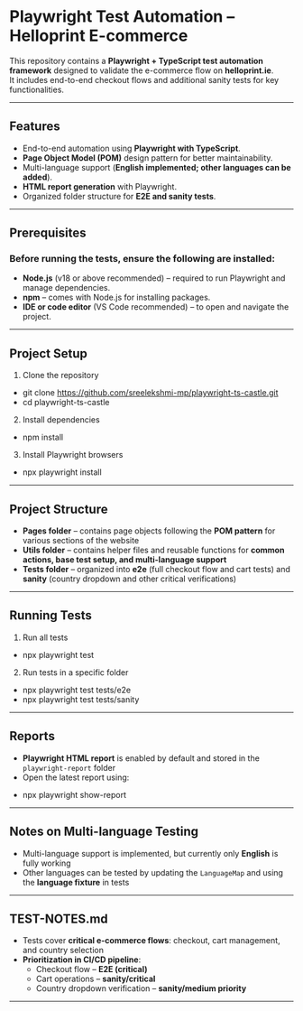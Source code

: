 
# Playwright Test Automation – Helloprint E-commerce

This repository contains a **Playwright + TypeScript test automation framework** designed to validate the e-commerce flow on **helloprint.ie**.  
It includes end-to-end checkout flows and additional sanity tests for key functionalities.

---

## Features

- End-to-end automation using **Playwright with TypeScript**.  
- **Page Object Model (POM)** design pattern for better maintainability.  
- Multi-language support (**English implemented; other languages can be added**).  
- **HTML report generation** with Playwright.  
- Organized folder structure for **E2E and sanity tests**.  

---

## Prerequisites

### Before running the tests, ensure the following are installed:

- **Node.js** (v18 or above recommended) – required to run Playwright and manage dependencies.  
- **npm** – comes with Node.js for installing packages.  
- **IDE or code editor** (VS Code recommended) – to open and navigate the project.  

---

## Project Setup

1. Clone the repository

* git clone https://github.com/sreelekshmi-mp/playwright-ts-castle.git
* cd playwright-ts-castle

2. Install dependencies

* npm install

3. Install Playwright browsers

* npx playwright install

---

## Project Structure

- **Pages folder** – contains page objects following the **POM pattern** for various sections of the website  
- **Utils folder** – contains helper files and reusable functions for **common actions, base test setup, and multi-language support**  
- **Tests folder** – organized into **e2e** (full checkout flow and cart tests) and **sanity** (country dropdown and other critical verifications)

---

## Running Tests

1. Run all tests

* npx playwright test

2. Run tests in a specific folder

* npx playwright test tests/e2e
* npx playwright test tests/sanity

---

## Reports

- **Playwright HTML report** is enabled by default and stored in the `playwright-report` folder  
- Open the latest report using:

* npx playwright show-report

---

## Notes on Multi-language Testing

- Multi-language support is implemented, but currently only **English** is fully working  
- Other languages can be tested by updating the `LanguageMap` and using the **language fixture** in tests  

---

## TEST-NOTES.md

- Tests cover **critical e-commerce flows**: checkout, cart management, and country selection  
- **Prioritization in CI/CD pipeline**:  
  - Checkout flow – **E2E (critical)**  
  - Cart operations – **sanity/critical**  
  - Country dropdown verification – **sanity/medium priority**

---

